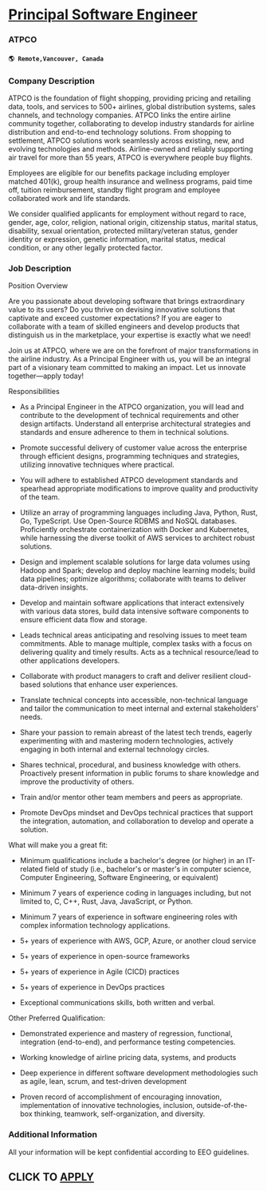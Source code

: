 # [Principal Software Engineer](https://www.remotewlb.com/apply/principal-software-engineer-110102)  
### ATPCO  
#### `🌎 Remote,Vancouver, Canada`  

### **Company Description**

ATPCO is the foundation of flight shopping, providing pricing and retailing data, tools, and services to 500+ airlines, global distribution systems, sales channels, and technology companies. ATPCO links the entire airline community together, collaborating to develop industry standards for airline distribution and end-to-end technology solutions. From shopping to settlement, ATPCO solutions work seamlessly across existing, new, and evolving technologies and methods. Airline-owned and reliably supporting air travel for more than 55 years, ATPCO is everywhere people buy flights.

Employees are eligible for our benefits package including employer matched 401(k), group health insurance and wellness programs, paid time off, tuition reimbursement, standby flight program and employee collaborated work and life standards.

We consider qualified applicants for employment without regard to race, gender, age, color, religion, national origin, citizenship status, marital status, disability, sexual orientation, protected military/veteran status, gender identity or expression, genetic information, marital status, medical condition, or any other legally protected factor.

###  **Job Description**

Position Overview

Are you passionate about developing software that brings extraordinary value to its users? Do you thrive on devising innovative solutions that captivate and exceed customer expectations? If you are eager to collaborate with a team of skilled engineers and develop products that distinguish us in the marketplace, your expertise is exactly what we need!

Join us at ATPCO, where we are on the forefront of major transformations in the airline industry. As a Principal Engineer with us, you will be an integral part of a visionary team committed to making an impact. Let us innovate together—apply today!

Responsibilities

  * As a Principal Engineer in the ATPCO organization, you will lead and contribute to the development of technical requirements and other design artifacts. Understand all enterprise architectural strategies and standards and ensure adherence to them in technical solutions. 

  * Promote successful delivery of customer value across the enterprise through efficient designs, programming techniques and strategies, utilizing innovative techniques where practical. 

  * You will adhere to established ATPCO development standards and spearhead appropriate modifications to improve quality and productivity of the team. 

  * Utilize an array of programming languages including Java, Python, Rust, Go, TypeScript. Use Open-Source RDBMS and NoSQL databases. Proficiently orchestrate containerization with Docker and Kubernetes, while harnessing the diverse toolkit of AWS services to architect robust solutions. 

  * Design and implement scalable solutions for large data volumes using Hadoop and Spark; develop and deploy machine learning models; build data pipelines; optimize algorithms; collaborate with teams to deliver data-driven insights. 

  * Develop and maintain software applications that interact extensively with various data stores, build data intensive software components to ensure efficient data flow and storage. 

  * Leads technical areas anticipating and resolving issues to meet team commitments. Able to manage multiple, complex tasks with a focus on delivering quality and timely results. Acts as a technical resource/lead to other applications developers. 

  * Collaborate with product managers to craft and deliver resilient cloud-based solutions that enhance user experiences. 

  * Translate technical concepts into accessible, non-technical language and tailor the communication to meet internal and external stakeholders' needs. 

  * Share your passion to remain abreast of the latest tech trends, eagerly experimenting with and mastering modern technologies, actively engaging in both internal and external technology circles. 

  * Shares technical, procedural, and business knowledge with others. Proactively present information in public forums to share knowledge and improve the productivity of others. 

  * Train and/or mentor other team members and peers as appropriate. 

  * Promote DevOps mindset and DevOps technical practices that support the integration, automation, and collaboration to develop and operate a solution. 

What will make you a great fit:

  * Minimum qualifications include a bachelor's degree (or higher) in an IT-related field of study (i.e., bachelor's or master's in computer science, Computer Engineering, Software Engineering, or equivalent) 

  * Minimum 7 years of experience coding in languages including, but not limited to, C, C++, Rust, Java, JavaScript, or Python. 

  * Minimum 7 years of experience in software engineering roles with complex information technology applications. 

  * 5+ years of experience with AWS, GCP, Azure, or another cloud service 

  * 5+ years of experience in open-source frameworks 

  * 5+ years of experience in Agile (CICD) practices 

  * 5+ years of experience in DevOps practices 

  * Exceptional communications skills, both written and verbal. 

Other Preferred Qualification:

  * Demonstrated experience and mastery of regression, functional, integration (end-to-end), and performance testing competencies. 

  * Working knowledge of airline pricing data, systems, and products 

  * Deep experience in different software development methodologies such as agile, lean, scrum, and test-driven development 

  * Proven record of accomplishment of encouraging innovation, implementation of innovative technologies, inclusion, outside-of-the-box thinking, teamwork, self-organization, and diversity. 

### **Additional Information**

All your information will be kept confidential according to EEO guidelines.

  
## CLICK TO [APPLY](https://www.remotewlb.com/apply/principal-software-engineer-110102)

